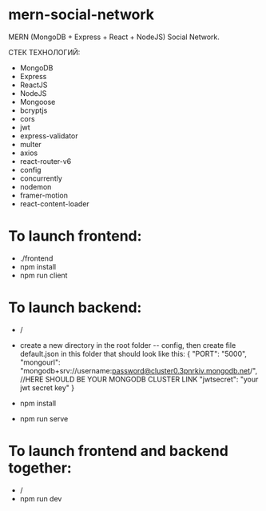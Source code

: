 # mern-social-network

MERN (MongoDB + Express + React + NodeJS) Social Network.

СТЕК ТЕХНОЛОГИЙ:

- MongoDB
- Express
- ReactJS
- NodeJS
- Mongoose
- bcryptjs
- cors
- jwt
- express-validator
- multer
- axios
- react-router-v6
- config
- concurrently
- nodemon
- framer-motion
- react-content-loader

# To launch frontend:

- ./frontend
- npm install
- npm run client

# To launch backend:

- /
- create a new directory in the root folder -- config, then create file default.json in this folder that should look like this:
  {
  "PORT": "5000",
  "mongourl": "mongodb+srv://username:password@cluster0.3pnrkiv.mongodb.net/", //HERE SHOULD BE YOUR MONGODB CLUSTER LINK
  "jwtsecret": "your jwt secret key"
  }

- npm install
- npm run serve

# To launch frontend and backend together:

- /
- npm run dev
